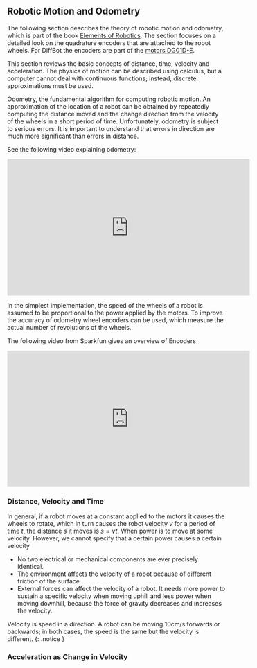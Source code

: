 ## Robotic Motion and Odometry

The following section describes the theory of robotic motion and odometry, which is part of the book [Elements of Robotics](https://link.springer.com/book/10.1007/978-3-319-62533-1). The section focuses on a detailed look on the quadrature encoders that are
attached to the robot wheels. For DiffBot the encoders are part of the [motors DG01D-E](https://www.sparkfun.com/products/16413). 

This section reviews the basic concepts of distance, time, velocity and acceleration. 
The physics of motion can be described using calculus, but a computer cannot deal with continuous functions; 
instead, discrete approximations must be used.

Odometry, the fundamental algorithm for computing robotic motion. 
An approximation of the location of a robot can be obtained by repeatedly computing the distance moved and 
the change direction from the velocity of the wheels in a short period of time. 
Unfortunately, odometry is subject to serious errors. 
It is important to understand that errors in direction are much more significant than errors in distance.

See the following video explaining odometry:

<iframe width="560" height="315" src="https://www.youtube-nocookie.com/embed/3S8MXsnNe3U" frameborder="0" allow="accelerometer; autoplay; clipboard-write; encrypted-media; gyroscope; picture-in-picture" allowfullscreen></iframe>


In the simplest implementation, the speed of the wheels of a robot is assumed to be proportional to 
the power applied by the motors. To improve the accuracy of odometry wheel encoders can be used, 
which measure the actual number of revolutions of the wheels.

The following video from Sparkfun gives an overview of Encoders

<iframe width="560" height="315" src="https://www.youtube-nocookie.com/embed/oLBYHbLO8W0" frameborder="0" allow="accelerometer; autoplay; clipboard-write; encrypted-media; gyroscope; picture-in-picture" allowfullscreen></iframe>

### Distance, Velocity and Time

In general, if a robot moves at a constant applied to the motors it causes the wheels to rotate, which in turn causes the robot velocity $v$ for a period of time $t$, the distance $s$ it moves is $s = vt$. When power is to move at some velocity. However, we cannot specify that a certain power causes a certain velocity

- No two electrical or mechanical components are ever precisely identical.
- The environment affects the velocity of a robot because of different friction of the surface
- External forces can affect the velocity of a robot. It needs more power to sustain a specific velocity when moving uphill and less power when moving downhill, because the force of gravity decreases and increases the velocity.


Velocity is speed in a direction. A robot can be moving 10cm/s forwards or backwards; in both cases, the speed is the same but the velocity is different.
{: .notice }

### Acceleration as Change in Velocity

